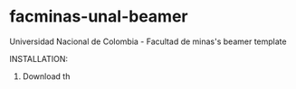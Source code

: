# facminas-unal-beamer
Universidad Nacional de Colombia - Facultad de minas's beamer template

INSTALLATION:

1. Download th
